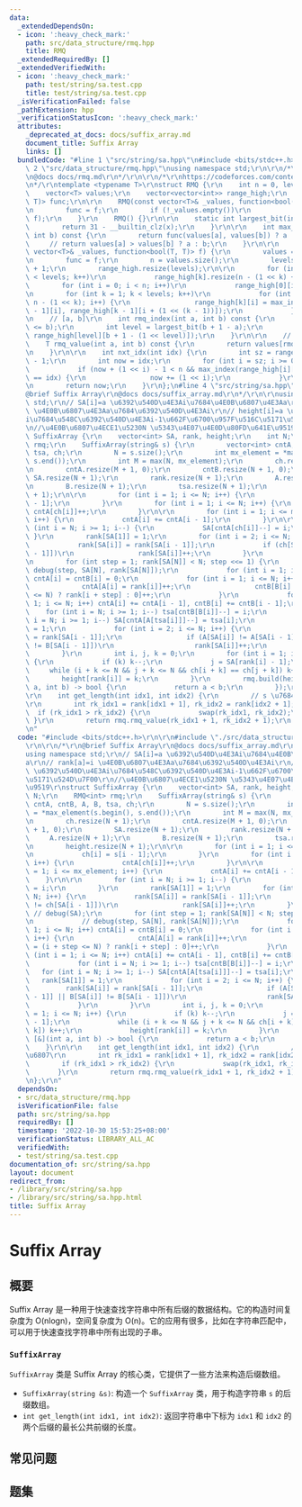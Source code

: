 ```yaml
---
data:
  _extendedDependsOn:
  - icon: ':heavy_check_mark:'
    path: src/data_structure/rmq.hpp
    title: RMQ
  _extendedRequiredBy: []
  _extendedVerifiedWith:
  - icon: ':heavy_check_mark:'
    path: test/string/sa.test.cpp
    title: test/string/sa.test.cpp
  _isVerificationFailed: false
  _pathExtension: hpp
  _verificationStatusIcon: ':heavy_check_mark:'
  attributes:
    _deprecated_at_docs: docs/suffix_array.md
    document_title: Suffix Array
    links: []
  bundledCode: "#line 1 \"src/string/sa.hpp\"\n#include <bits/stdc++.h>\r\n\r\n#line\
    \ 2 \"src/data_structure/rmq.hpp\"\nusing namespace std;\r\n\r\n/*\r\n@brief RMQ\r\
    \n@docs docs/rmq.md\r\n*/\r\n\r\n/*\r\nhttps://codeforces.com/contest/1736/problem/C2\r\
    \n*/\r\ntemplate <typename T>\r\nstruct RMQ {\r\n    int n = 0, levels = 0;\r\n\
    \    vector<T> values;\r\n    vector<vector<int>> range_high;\r\n    function<bool(T,\
    \ T)> func;\r\n\r\n    RMQ(const vector<T>& _values, function<bool(T, T)> f) {\r\
    \n        func = f;\r\n        if (!_values.empty())\r\n            build(_values,\
    \ f);\r\n    }\r\n    RMQ() {}\r\n\r\n    static int largest_bit(int x) {\r\n\
    \        return 31 - __builtin_clz(x);\r\n    }\r\n\r\n    int max_index(int a,\
    \ int b) const {\r\n        return func(values[a], values[b]) ? a : b;\r\n   \
    \     // return values[a] > values[b] ? a : b;\r\n    }\r\n\r\n    void build(const\
    \ vector<T>& _values, function<bool(T, T)> f) {\r\n        values = _values;\r\
    \n        func = f;\r\n        n = values.size();\r\n        levels = largest_bit(n)\
    \ + 1;\r\n        range_high.resize(levels);\r\n\r\n        for (int k = 0; k\
    \ < levels; k++)\r\n            range_high[k].resize(n - (1 << k) + 1);\r\n\r\n\
    \        for (int i = 0; i < n; i++)\r\n            range_high[0][i] = i;\r\n\r\
    \n        for (int k = 1; k < levels; k++)\r\n            for (int i = 0; i <=\
    \ n - (1 << k); i++) {\r\n                range_high[k][i] = max_index(range_high[k\
    \ - 1][i], range_high[k - 1][i + (1 << (k - 1))]);\r\n            }\r\n    }\r\
    \n    // [a, b]\r\n    int rmq_index(int a, int b) const {\r\n        assert(a\
    \ <= b);\r\n        int level = largest_bit(b + 1 - a);\r\n        return max_index(range_high[level][a],\
    \ range_high[level][b + 1 - (1 << level)]);\r\n    }\r\n\r\n    // [a, b]\r\n\
    \    T rmq_value(int a, int b) const {\r\n        return values[rmq_index(a, b)];\r\
    \n    }\r\n\r\n    int nxt_idx(int idx) {\r\n        int sz = range_high.size()\
    \ - 1;\r\n        int now = idx;\r\n        for (int i = sz; i >= 0; i--) {\r\n\
    \            if (now + (1 << i) - 1 < n && max_index(range_high[i][now], idx)\
    \ == idx) {\r\n                now += (1 << i);\r\n            }\r\n        }\r\
    \n        return now;\r\n    }\r\n};\n#line 4 \"src/string/sa.hpp\"\n\r\n/*\r\n\
    @brief Suffix Array\r\n@docs docs/suffix_array.md\r\n*/\r\n\r\nusing namespace\
    \ std;\r\n// SA[i]=a \u6392\u540D\u4E3Ai\u7684\u4E0B\u6807\u4E3Aa\r\n// rank[a]=i\
    \ \u4E0B\u6807\u4E3Aa\u7684\u6392\u540D\u4E3Ai\r\n// height[i]=a \u6392\u540D\u4E3A\
    i\u7684\u548C\u6392\u540D\u4E3Ai-1\u662F\u6700\u957F\u516C\u5171\u524D\u7F00\r\
    \n//\u4E0B\u6807\u4ECE1\u5230N \u5343\u4E07\u4E0D\u80FD\u641E\u9519\r\nstruct\
    \ SuffixArray {\r\n    vector<int> SA, rank, height;\r\n    int N;\r\n    RMQ<int>\
    \ rmq;\r\n    SuffixArray(string& s) {\r\n        vector<int> cntA, cntB, A, B,\
    \ tsa, ch;\r\n        N = s.size();\r\n        int mx_element = *max_element(s.begin(),\
    \ s.end());\r\n        int M = max(N, mx_element);\r\n        ch.resize(N + 1);\r\
    \n        cntA.resize(M + 1, 0);\r\n        cntB.resize(N + 1, 0);\r\n       \
    \ SA.resize(N + 1);\r\n        rank.resize(N + 1);\r\n        A.resize(N + 1);\r\
    \n        B.resize(N + 1);\r\n        tsa.resize(N + 1);\r\n        height.resize(N\
    \ + 1);\r\n\r\n        for (int i = 1; i <= N; i++) {\r\n            ch[i] = s[i\
    \ - 1];\r\n        }\r\n        for (int i = 1; i <= N; i++) {\r\n           \
    \ cntA[ch[i]]++;\r\n        }\r\n\r\n        for (int i = 1; i <= mx_element;\
    \ i++) {\r\n            cntA[i] += cntA[i - 1];\r\n        }\r\n\r\n        for\
    \ (int i = N; i >= 1; i--) {\r\n            SA[cntA[ch[i]]--] = i;\r\n       \
    \ }\r\n        rank[SA[1]] = 1;\r\n        for (int i = 2; i <= N; i++) {\r\n\
    \            rank[SA[i]] = rank[SA[i - 1]];\r\n            if (ch[SA[i]] != ch[SA[i\
    \ - 1]])\r\n                rank[SA[i]]++;\r\n        }\r\n        // debug(SA);\r\
    \n        for (int step = 1; rank[SA[N]] < N; step <<= 1) {\r\n            //\
    \ debug(step, SA[N], rank[SA[N]]);\r\n            for (int i = 1; i <= N; i++)\
    \ cntA[i] = cntB[i] = 0;\r\n            for (int i = 1; i <= N; i++) {\r\n   \
    \             cntA[A[i] = rank[i]]++;\r\n                cntB[B[i] = (i + step\
    \ <= N) ? rank[i + step] : 0]++;\r\n            }\r\n            for (int i =\
    \ 1; i <= N; i++) cntA[i] += cntA[i - 1], cntB[i] += cntB[i - 1];\r\n        \
    \    for (int i = N; i >= 1; i--) tsa[cntB[B[i]]--] = i;\r\n            for (int\
    \ i = N; i >= 1; i--) SA[cntA[A[tsa[i]]]--] = tsa[i];\r\n            rank[SA[1]]\
    \ = 1;\r\n            for (int i = 2; i <= N; i++) {\r\n                rank[SA[i]]\
    \ = rank[SA[i - 1]];\r\n                if (A[SA[i]] != A[SA[i - 1]] || B[SA[i]]\
    \ != B[SA[i - 1]])\r\n                    rank[SA[i]]++;\r\n            }\r\n\
    \        }\r\n        int i, j, k = 0;\r\n        for (int i = 1; i <= N; i++)\
    \ {\r\n            if (k) k--;\r\n            j = SA[rank[i] - 1];\r\n       \
    \     while (i + k <= N && j + k <= N && ch[i + k] == ch[j + k]) k++;\r\n    \
    \        height[rank[i]] = k;\r\n        }\r\n        rmq.build(height, [&](int\
    \ a, int b) -> bool {\r\n            return a < b;\r\n        });\r\n    }\r\n\
    \r\n    int get_length(int idx1, int idx2) {\r\n        // s \u7684\u4E0B\u6807\
    \r\n        int rk_idx1 = rank[idx1 + 1], rk_idx2 = rank[idx2 + 1];\r\n      \
    \  if (rk_idx1 > rk_idx2) {\r\n            swap(rk_idx1, rk_idx2);\r\n       \
    \ }\r\n        return rmq.rmq_value(rk_idx1 + 1, rk_idx2 + 1);\r\n    }\r\n};\r\
    \n"
  code: "#include <bits/stdc++.h>\r\n\r\n#include \"./src/data_structure/rmq.hpp\"\
    \r\n\r\n/*\r\n@brief Suffix Array\r\n@docs docs/suffix_array.md\r\n*/\r\n\r\n\
    using namespace std;\r\n// SA[i]=a \u6392\u540D\u4E3Ai\u7684\u4E0B\u6807\u4E3A\
    a\r\n// rank[a]=i \u4E0B\u6807\u4E3Aa\u7684\u6392\u540D\u4E3Ai\r\n// height[i]=a\
    \ \u6392\u540D\u4E3Ai\u7684\u548C\u6392\u540D\u4E3Ai-1\u662F\u6700\u957F\u516C\
    \u5171\u524D\u7F00\r\n//\u4E0B\u6807\u4ECE1\u5230N \u5343\u4E07\u4E0D\u80FD\u641E\
    \u9519\r\nstruct SuffixArray {\r\n    vector<int> SA, rank, height;\r\n    int\
    \ N;\r\n    RMQ<int> rmq;\r\n    SuffixArray(string& s) {\r\n        vector<int>\
    \ cntA, cntB, A, B, tsa, ch;\r\n        N = s.size();\r\n        int mx_element\
    \ = *max_element(s.begin(), s.end());\r\n        int M = max(N, mx_element);\r\
    \n        ch.resize(N + 1);\r\n        cntA.resize(M + 1, 0);\r\n        cntB.resize(N\
    \ + 1, 0);\r\n        SA.resize(N + 1);\r\n        rank.resize(N + 1);\r\n   \
    \     A.resize(N + 1);\r\n        B.resize(N + 1);\r\n        tsa.resize(N + 1);\r\
    \n        height.resize(N + 1);\r\n\r\n        for (int i = 1; i <= N; i++) {\r\
    \n            ch[i] = s[i - 1];\r\n        }\r\n        for (int i = 1; i <= N;\
    \ i++) {\r\n            cntA[ch[i]]++;\r\n        }\r\n\r\n        for (int i\
    \ = 1; i <= mx_element; i++) {\r\n            cntA[i] += cntA[i - 1];\r\n    \
    \    }\r\n\r\n        for (int i = N; i >= 1; i--) {\r\n            SA[cntA[ch[i]]--]\
    \ = i;\r\n        }\r\n        rank[SA[1]] = 1;\r\n        for (int i = 2; i <=\
    \ N; i++) {\r\n            rank[SA[i]] = rank[SA[i - 1]];\r\n            if (ch[SA[i]]\
    \ != ch[SA[i - 1]])\r\n                rank[SA[i]]++;\r\n        }\r\n       \
    \ // debug(SA);\r\n        for (int step = 1; rank[SA[N]] < N; step <<= 1) {\r\
    \n            // debug(step, SA[N], rank[SA[N]]);\r\n            for (int i =\
    \ 1; i <= N; i++) cntA[i] = cntB[i] = 0;\r\n            for (int i = 1; i <= N;\
    \ i++) {\r\n                cntA[A[i] = rank[i]]++;\r\n                cntB[B[i]\
    \ = (i + step <= N) ? rank[i + step] : 0]++;\r\n            }\r\n            for\
    \ (int i = 1; i <= N; i++) cntA[i] += cntA[i - 1], cntB[i] += cntB[i - 1];\r\n\
    \            for (int i = N; i >= 1; i--) tsa[cntB[B[i]]--] = i;\r\n         \
    \   for (int i = N; i >= 1; i--) SA[cntA[A[tsa[i]]]--] = tsa[i];\r\n         \
    \   rank[SA[1]] = 1;\r\n            for (int i = 2; i <= N; i++) {\r\n       \
    \         rank[SA[i]] = rank[SA[i - 1]];\r\n                if (A[SA[i]] != A[SA[i\
    \ - 1]] || B[SA[i]] != B[SA[i - 1]])\r\n                    rank[SA[i]]++;\r\n\
    \            }\r\n        }\r\n        int i, j, k = 0;\r\n        for (int i\
    \ = 1; i <= N; i++) {\r\n            if (k) k--;\r\n            j = SA[rank[i]\
    \ - 1];\r\n            while (i + k <= N && j + k <= N && ch[i + k] == ch[j +\
    \ k]) k++;\r\n            height[rank[i]] = k;\r\n        }\r\n        rmq.build(height,\
    \ [&](int a, int b) -> bool {\r\n            return a < b;\r\n        });\r\n\
    \    }\r\n\r\n    int get_length(int idx1, int idx2) {\r\n        // s \u7684\u4E0B\
    \u6807\r\n        int rk_idx1 = rank[idx1 + 1], rk_idx2 = rank[idx2 + 1];\r\n\
    \        if (rk_idx1 > rk_idx2) {\r\n            swap(rk_idx1, rk_idx2);\r\n \
    \       }\r\n        return rmq.rmq_value(rk_idx1 + 1, rk_idx2 + 1);\r\n    }\r\
    \n};\r\n"
  dependsOn:
  - src/data_structure/rmq.hpp
  isVerificationFile: false
  path: src/string/sa.hpp
  requiredBy: []
  timestamp: '2022-10-30 15:53:25+08:00'
  verificationStatus: LIBRARY_ALL_AC
  verifiedWith:
  - test/string/sa.test.cpp
documentation_of: src/string/sa.hpp
layout: document
redirect_from:
- /library/src/string/sa.hpp
- /library/src/string/sa.hpp.html
title: Suffix Array
---
```

# Suffix Array

## 概要
Suffix Array 是一种用于快速查找字符串中所有后缀的数据结构。它的构造时间复杂度为 O(nlogn)，空间复杂度为 O(n)。它的应用有很多，比如在字符串匹配中，可以用于快速查找字符串中所有出现的子串。
### `SuffixArray`
`SuffixArray` 类是 Suffix Array 的核心类，它提供了一些方法来构造后缀数组。
- `SuffixArray(string &s)`: 构造一个 `SuffixArray` 类，用于构造字符串 `s` 的后缀数组。
- `int get_length(int idx1, int idx2)`: 返回字符串中下标为 `idx1` 和 `idx2` 的两个后缀的最长公共前缀的长度。

## 常见问题

## 题集